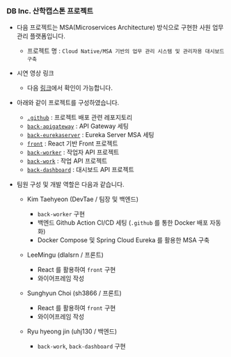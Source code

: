 ### DB Inc. 산학캡스톤 프로젝트

- 다음 프로젝트는 MSA(Microservices Architecture) 방식으로 구현한 사원 업무 관리 플랫폼입니다.
  - 프로젝트 명 : `Cloud Native/MSA 기반의 업무 관리 시스템 및 관리자용 대시보드 구축`

- 시연 영상 링크
  - 다음 [링크](https://youtu.be/RcDwQzuEKno)에서 확인이 가능합니다.

- 아래와 같이 프로젝트를 구성하였습니다.
  - [`.github`](https://github.com/DB-Inc-Capstone/.github) : 프로젝트 배포 관련 레포지토리
  - [`back-apigateway`](https://github.com/DB-Inc-Capstone/back-apigateway) : API Gateway 세팅
  - [`back-eurekaserver`](https://github.com/DB-Inc-Capstone/back-eurekaserver) : Eureka Server MSA 세팅
  - [`front`](https://github.com/DB-Inc-Capstone/front) : React 기반 Front 프로젝트
  - [`back-worker`](https://github.com/DB-Inc-Capstone/back-worker) : 작업자 API 프로젝트
  - [`back-work`](https://github.com/DB-Inc-Capstone/back-work) : 작업 API 프로젝트
  - [`back-dashboard`](https://github.com/DB-Inc-Capstone/back-dashboard) : 대시보드 API 프로젝트

- 팀원 구성 및 개발 역할은 다음과 같습니다.
  - Kim Taehyeon (DevTae / 팀장 및 백엔드)
    - `back-worker` 구현
    - 백엔드 Github Action CI/CD 세팅 (`.github` 를 통한 Docker 배포 자동화)
    - Docker Compose 및 Spring Cloud Eureka 를 활용한 MSA 구축
  
  - LeeMingu (dlalsrn / 프론트)
    - React 를 활용하여 `front` 구현
    - 와이어프레임 작성
  
  - Sunghyun Choi (sh3866 / 프론트)
    - React 를 활용하여 `front` 구현
    - 와이어프레임 작성
  
  - Ryu hyeong jin (uhj130 / 백엔드)
    - `back-work`, `back-dashboard` 구현

